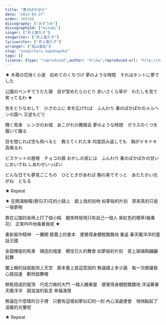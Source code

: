 ```yaml
---
title: "春のぽかぽか"
date: "2013-03-27"
order: 300108
discography: ["みずうみ"]
discographyId: ["mizumi"]
singer: ["井上喜久子"]
songwriter: ["井上喜久子"]
lyricwriter: ["井上喜久子"]
arranger: ["船山基紀"]
slug: "songs/haru_nopokapoka"
tags: []
license: {type: "reproduced",author: "Orika",reproduced-url: "http://orikamushi.myweb.hinet.net",reproduced-website: "織歌蟲"}
---
```


★ 木苺の花咲く小道　初めてのくちづけ 
夢のような時間　それはホントに夢でした 

公園のベンチでうたた寝　目が覚めたらひとり 
赤いさくら草が　わたしを見て笑ってるわ ★

気をとりなおして　ひざの上に 
本を広げれば　ふんわり 
春のぽかぽかのメルヘンの国へ 
又逆もどり 

輝く馬車　レンガのお城　あこがれの舞踏会 
夢のような時間　ガラスのくつを履いて踊る 

目を閉じれば空も飛べると　教えてくれた本 
何度読み返しても　胸がドキドキ高鳴るわ 

ビスケットの屋根　チョコの扉 
おかしの家には　ふんわり 
春のぽかぽかの甘いにおいでね 
しあわせいっぱい 

どんな日でも夢見ごこちの　ひとときがあれば 
胸の奥でそっと　あたたかい光がね　ともる 

★ Repeat

★ 在開滿樹莓(懸勾子)花的小路上　獻上我的初吻
如夢般的片刻　原來真的只是一場夢啊

靠在公園的長椅上打了個小盹　醒來時發現只有自己一個人
紫紅色的櫻草(報春花)　正笑吟吟地看著我呢 ★ 

重新振作精神　一攤開
膝蓋上的書本　便覺得身體輕飄飄地
重返
春天暖洋洋的童話王國

金碧輝煌的馬車　磚造的城堡　嚮往已久的舞會
如夢般的片刻　穿上玻璃鞋翩翩起舞

闔上眼的話就能飛上天空　那本書上是這麼說的
無論讀上多少遍　每一次總讓我心跳加速　歡欣鼓舞喔

餅乾搭成的屋頂　巧克力做的大門
一踏入糖果屋　便覺得身體輕飄飄地
洋溢著春天暖洋洋　甜滋滋的氣息
幸福滿懷

無論在什麼樣的日子裡　只要有這樣如夢似幻的一刻
內心深處便會　悄悄點起了溫暖的光暈呢

★ Repeat
